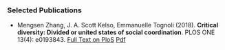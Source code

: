 ### Selected Publications
- Mengsen Zhang, J. A. Scott Kelso, Emmanuelle Tognoli (2018). **Critical diversity: Divided or united states of social coordination**. PLOS ONE 13(4): e0193843. [Full Text on PloS](https://doi.org/10.1371/journal.pone.0193843) [Pdf](/docs/ZhangEtal_2018_Firefly_wSI.pdf)
